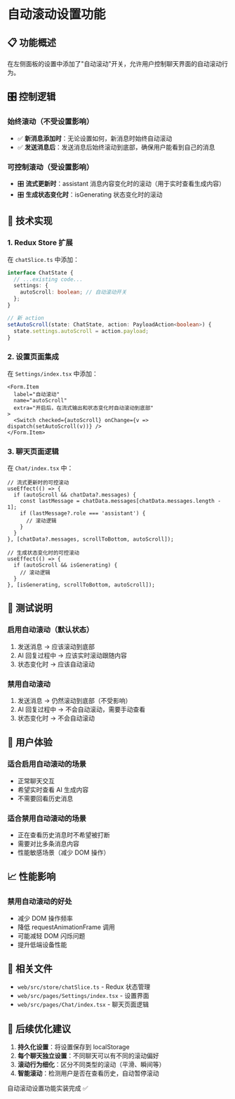 # 自动滚动设置功能

## 📋 功能概述

在左侧面板的设置中添加了"自动滚动"开关，允许用户控制聊天界面的自动滚动行为。

## 🎛️ 控制逻辑

### 始终滚动（不受设置影响）
- ✅ **新消息添加时**：无论设置如何，新消息时始终自动滚动
- ✅ **发送消息后**：发送消息后始终滚动到底部，确保用户能看到自己的消息

### 可控制滚动（受设置影响）
- 🎛️ **流式更新时**：assistant 消息内容变化时的滚动（用于实时查看生成内容）
- 🎛️ **生成状态变化时**：isGenerating 状态变化时的滚动

## 💾 技术实现

### 1. Redux Store 扩展
在 `chatSlice.ts` 中添加：
```typescript
interface ChatState {
  // ...existing code...
  settings: {
    autoScroll: boolean; // 自动滚动开关
  };
}

// 新 action
setAutoScroll(state: ChatState, action: PayloadAction<boolean>) {
  state.settings.autoScroll = action.payload;
}
```

### 2. 设置页面集成
在 `Settings/index.tsx` 中添加：
```tsx
<Form.Item 
  label="自动滚动" 
  name="autoScroll"
  extra="开启后，在流式输出和状态变化时自动滚动到底部"
>
  <Switch checked={autoScroll} onChange={v => dispatch(setAutoScroll(v))} />
</Form.Item>
```

### 3. 聊天页面逻辑
在 `Chat/index.tsx` 中：
```tsx
// 流式更新时的可控滚动
useEffect(() => {
  if (autoScroll && chatData?.messages) {
    const lastMessage = chatData.messages[chatData.messages.length - 1];
    if (lastMessage?.role === 'assistant') {
      // 滚动逻辑
    }
  }
}, [chatData?.messages, scrollToBottom, autoScroll]);

// 生成状态变化时的可控滚动
useEffect(() => {
  if (autoScroll && isGenerating) {
    // 滚动逻辑
  }
}, [isGenerating, scrollToBottom, autoScroll]);
```

## 🧪 测试说明

### 启用自动滚动（默认状态）
1. 发送消息 → 应该滚动到底部
2. AI 回复过程中 → 应该实时滚动跟随内容
3. 状态变化时 → 应该自动滚动

### 禁用自动滚动
1. 发送消息 → 仍然滚动到底部（不受影响）
2. AI 回复过程中 → 不会自动滚动，需要手动查看
3. 状态变化时 → 不会自动滚动

## 🎯 用户体验

### 适合启用自动滚动的场景
- 正常聊天交互
- 希望实时查看 AI 生成内容
- 不需要回看历史消息

### 适合禁用自动滚动的场景
- 正在查看历史消息时不希望被打断
- 需要对比多条消息内容
- 性能敏感场景（减少 DOM 操作）

## 📈 性能影响

### 禁用自动滚动的好处
- 减少 DOM 操作频率
- 降低 requestAnimationFrame 调用
- 可能减轻 DOM 闪烁问题
- 提升低端设备性能

## 🔧 相关文件

- `web/src/store/chatSlice.ts` - Redux 状态管理
- `web/src/pages/Settings/index.tsx` - 设置界面
- `web/src/pages/Chat/index.tsx` - 聊天页面逻辑

## 🚀 后续优化建议

1. **持久化设置**：将设置保存到 localStorage
2. **每个聊天独立设置**：不同聊天可以有不同的滚动偏好
3. **滚动行为细化**：区分不同类型的滚动（平滑、瞬间等）
4. **智能滚动**：检测用户是否在查看历史，自动暂停滚动

自动滚动设置功能实装完成 ✅

